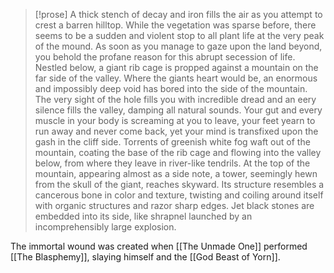 > [!prose]
> A thick stench of decay and iron fills the air as you attempt to crest a barren hilltop. While the vegetation was sparse before, there seems to be a sudden and violent stop to all plant life at the very peak of the mound. As soon as you manage to gaze upon the land beyond, you behold the profane reason for this abrupt secession of life.
> Nestled below, a giant rib cage is propped against a mountain on the far side of the valley. Where the giants heart would be, an enormous and impossibly deep void has bored into the side of the mountain. 
> The very sight of the hole fills you with incredible dread and an eery silence fills the valley, damping all natural sounds. Your gut and every muscle in your body is screaming at you to leave, your feet yearn to run away and never come back, yet your mind is transfixed upon the gash in the cliff side.
> Torrents of greenish white fog waft out of the mountain, coating the base of the rib cage and flowing into the valley below, from where they leave in river-like tendrils.
> At the top of the mountain, appearing almost as a side note, a tower, seemingly hewn from the skull of the giant, reaches skyward. Its structure resembles a cancerous bone in color and texture, twisting and coiling around itself with organic structures and razor sharp edges. Jet black stones are embedded into its side, like shrapnel launched by an incomprehensibly large explosion.

The immortal wound was created when [[The Unmade One]] performed [[The Blasphemy]], slaying himself and the [[God Beast of Yorn]].